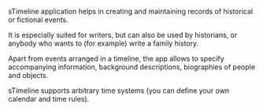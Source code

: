 sTimeline application helps in creating and maintaining records of historical or fictional events.

It is especially suited for writers, but can also be used by historians, or anybody who wants to
(for example) write a family history.

Apart from events arranged in a timeline, the app allows to specify accompanying information, background
descriptions, biographies of people and objects.

sTimeline supports arbitrary time systems (you can define your own calendar and time rules).
